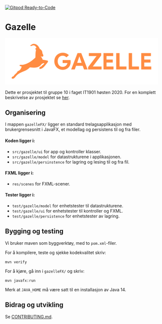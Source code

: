 [![Gitpod Ready-to-Code](https://img.shields.io/badge/Gitpod-Ready--to--Code-blue?logo=gitpod)](https://gitpod.idi.ntnu.no/#https://gitlab.stud.idi.ntnu.no/it1901/groups-2020/gr2010/gr2010) 

# Gazelle

![Gazelle logo](/assets/logo.svg)

Dette er prosjektet til gruppe 10 i faget IT1901 høsten 2020.
For en komplett beskrivelse av prosjektet se [her](gazelleFX/README.md).

## Organisering
I mappen `gazelleFX/` ligger en standard trelagsapplikasjon med brukergrensesnitt
i JavaFX, et modellag og persistens til og fra filer.

#### Koden ligger i: 
 - `src/gazelle/ui` for app og kontroller klasser.
 - `src/gazelle/model` for datastrukturene i applikasjonen.
 - `src/gazelle/persinstence` for lagring og lesing til og fra fil.
 
#### FXML ligger i:
 - `res/scenes` for FXML-scener. 
 
#### Tester ligger i:
 - `test/gazelle/model` for enhetstester til datastrukturene.
 - `test/gazelle/ui` for enhetstester til kontroller og FXML.
 - `test/gazelle/persistence` for enhetstester av lagring.

## Bygging og testing
Vi bruker maven som byggverktøy, med to `pom.xml`-filer.

For å kompilere, teste og sjekke kodekvalitet skriv: 
```
mvn verify
```
For å kjøre, gå inn i `gazelleFX/` og skriv:
```
mvn javafx:run
``` 
Merk at `JAVA_HOME` må være satt til en installasjon av Java 14.

## Bidrag og utvikling
Se [CONTRIBUTING.md](/CONTRIBUTING.md).